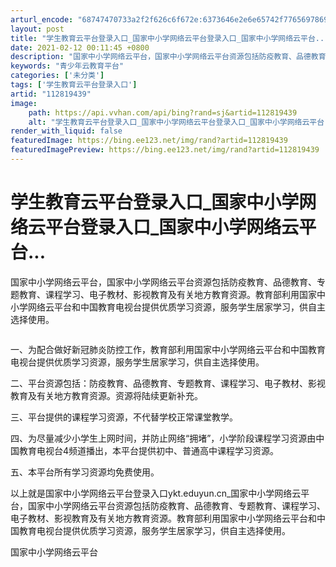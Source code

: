 ```yaml
---
arturl_encode: "68747470733a2f2f626c6f672e:6373646e2e6e65742f77656978696e5f34323531303630382f:61727469636c652f64657461696c732f313132383139343339"
layout: post
title: "学生教育云平台登录入口_国家中小学网络云平台登录入口_国家中小学网络云平台..."
date: 2021-02-12 00:11:45 +0800
description: "国家中小学网络云平台，国家中小学网络云平台资源包括防疫教育、品德教育、专题教育、课程"
keywords: "青少年云教育平台"
categories: ['未分类']
tags: ['学生教育云平台登录入口']
artid: "112819439"
image:
    path: https://api.vvhan.com/api/bing?rand=sj&artid=112819439
    alt: "学生教育云平台登录入口_国家中小学网络云平台登录入口_国家中小学网络云平台..."
render_with_liquid: false
featuredImage: https://bing.ee123.net/img/rand?artid=112819439
featuredImagePreview: https://bing.ee123.net/img/rand?artid=112819439
---
```


# 学生教育云平台登录入口\_国家中小学网络云平台登录入口\_国家中小学网络云平台...

国家中小学网络云平台，国家中小学网络云平台资源包括防疫教育、品德教育、专题教育、课程学习、电子教材、影视教育及有关地方教育资源。教育部利用国家中小学网络云平台和中国教育电视台提供优质学习资源，服务学生居家学习，供自主选择使用。

![]()

一、为配合做好新冠肺炎防控工作，教育部利用国家中小学网络云平台和中国教育电视台提供优质学习资源，服务学生居家学习，供自主选择使用。

二、平台资源包括：防疫教育、品德教育、专题教育、课程学习、电子教材、影视教育及有关地方教育资源。资源将陆续更新补充。

三、平台提供的课程学习资源，不代替学校正常课堂教学。

四、为尽量减少小学生上网时间，并防止网络“拥堵”，小学阶段课程学习资源由中国教育电视台4频道播出，本平台提供初中、普通高中课程学习资源。

五、本平台所有学习资源均免费使用。

以上就是国家中小学网络云平台登录入口ykt.eduyun.cn\_国家中小学网络云平台，​国家中小学网络云平台资源包括防疫教育、品德教育、专题教育、课程学习、电子教材、影视教育及有关地方教育资源。教育部利用国家中小学网络云平台和中国教育电视台提供优质学习资源，服务学生居家学习，供自主选择使用。

国家中小学网络云平台